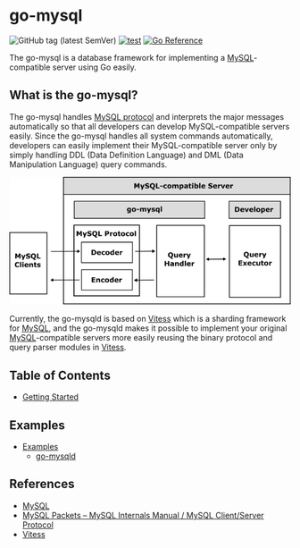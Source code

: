 # go-mysql

![GitHub tag (latest SemVer)](https://img.shields.io/github/v/tag/cybergarage/go-mysql)
[![test](https://github.com/cybergarage/go-mysql/actions/workflows/make.yml/badge.svg)](https://github.com/cybergarage/go-mysql/actions/workflows/make.yml)
[![Go Reference](https://pkg.go.dev/badge/github.com/cybergarage/go-mysql.svg)](https://pkg.go.dev/github.com/cybergarage/go-mysql)

The go-mysql is a database framework for implementing a [MySQL](https://www.mysql.com/)-compatible server using Go easily.

## What is the go-mysql?

The go-mysql handles [MySQL protocol](https://dev.mysql.com/doc/dev/mysql-server/latest/) and interprets the major messages automatically so that all developers can develop MySQL-compatible servers easily. Since the go-mysql handles all system commands automatically, developers can easily implement their MySQL-compatible server only by simply handling DDL (Data Definition Language) and DML (Data Manipulation Language) query commands.

![](doc/img/framework.png)

Currently, the go-mysqld is based on [Vitess](https://vitess.io) which is a sharding framework for [MySQL](https://www.mysql.com/), and the go-mysqld makes it possible to implement your original [MySQL](https://www.mysql.com/)-compatible servers more easily reusing the binary protocol and query parser modules in [Vitess](https://vitess.io).

## Table of Contents

- [Getting Started](doc/getting-started.md)

## Examples

- [Examples](doc/examples.md)
  - [go-mysqld](examples/go-mysqld)

## References

- [MySQL](https://www.mysql.com/)
- [MySQL Packets – MySQL Internals Manual / MySQL Client/Server Protocol](https://dev.mysql.com/doc/dev/mysql-server/latest/)
- [Vitess](https://github.com/vitessio/vitess)